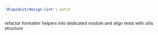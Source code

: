 ```yaml
---
'@lapidist/design-lint': patch
---
```


refactor formatter helpers into dedicated module and align tests with utils structure

